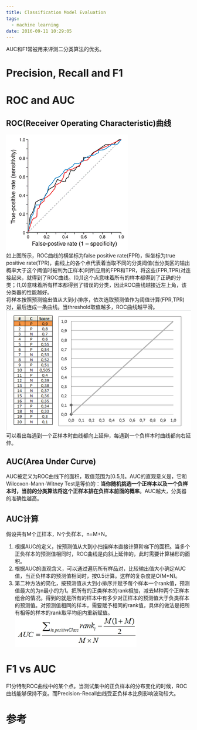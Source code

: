 ```yaml
---
title: Classification Model Evaluation 
tags:
  - machine learning
date: 2016-09-11 10:29:05
---
```

AUC和F1常被用来评测二分类算法的优劣。
# Precision, Recall and F1

# ROC and AUC
## ROC(Receiver Operating Characteristic)曲线
![](/img/machine_learning/roc.png)  
如上图所示，ROC曲线的横坐标为false positive rate(FPR)，纵坐标为true positive rate(TPR)，曲线上的各个点代表着当取不同的分类阈值(当分类区的输出概率大于这个阈值时被判为正样本)时所应用的FPR和TPR，将这些(FPR,TPR)对连接起来，就得到了ROC曲线。(0,1)这个点意味着所有的样本都得到了正确的分类；(1,0)意味着所有样本都得到了错误的分类，因此ROC曲线越接近左上角，该分类器的性能越好。  
将样本按照预测输出值从大到小排序，依次选取预测值作为阈值计算(FPR,TPR)对，最后连成一条曲线。当threshold取值越多，ROC曲线越平滑。
![](/img/machine_learning/roc_plot.gif)  
可以看出每遇到一个正样本时曲线都向上延伸，每遇到一个负样本时曲线都向右延伸。

## AUC(Area Under Curve)
AUC被定义为ROC曲线下的面积，取值范围为[0.5,1]。AUC的直观意义是，它和Wilcoxon-Mann-Witney Test是等价的：**当你随机挑选一个正样本以及一个负样本时，当前的分类算法将这个正样本排在负样本前面的概率**。AUC越大，分类器的准确性越高。

## AUC计算
假设共有M个正样本，N个负样本，n=M+N。  
1. 根据AUC的定义，按预测值从大到小扫描样本直接计算阶梯下的面积。当多个正负样本的预测值相同时，ROC曲线是向斜上延伸的，此时需要计算梯形的面积。
2. 根据AUC的直观含义，可以通过遍历所有样品对，比较输出值大小确定AUC值，当正负样本的预测值相同时，按0.5计算。这样的复杂度是O(M*N)。  
3. 第二种方法的简化，按预测值从大到小排序并赋予每个样本一个rank值，预测值最大的为n最小的为1。把所有的正类样本的rank相加，减去M种两个正样本组合的情况。得到的就是所有的样本中有多少对正样本的预测值大于负类样本的预测值。对预测值相同的样本，需要赋予相同的rank值，具体的做法是把所有相等的样本的rank取平均组内重新赋值。
![](/img/machine_learning/auc_cal.png) 

# F1 vs AUC
F1分特制ROC曲线中的某个点。当测试集中的正负样本的分布变化的时候，ROC曲线能够保持不变。而Precision-Recall曲线受正负样本比例影响波动较大。



# 参考
[](http://alexkong.net/2013/06/introduction-to-auc-and-roc/)
